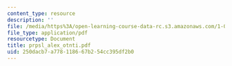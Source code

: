 ```yaml
---
content_type: resource
description: ''
file: /media/https%3A/open-learning-course-data-rc.s3.amazonaws.com/1-054-mechanics-and-design-of-concrete-structures-spring-2004/250dacb7a778118667b254cc395df2b0_prpsl_alex_otnti.pdf
file_type: application/pdf
resourcetype: Document
title: prpsl_alex_otnti.pdf
uid: 250dacb7-a778-1186-67b2-54cc395df2b0
---
```

